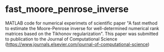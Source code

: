 # fast_moore_penrose_inverse
MATLAB code for numerical experimets of scientific paper "A fast method to estimate the Moore-Penrose inverse for well-determined numerical rank matrices based on the Tikhonov regularization". This paper was submitted to publication to the Journal of Computational Science (https://www.journals.elsevier.com/journal-of-computational-science)
